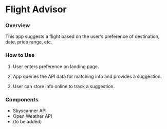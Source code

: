 # Flight Advisor


### Overview

This app suggests a flight based on the user's preference of destination, date, price range, etc.


### How to Use

1. User enters preference on landing page.

2. App queries the API data for matching info and provides a suggestion.

3. User can store info online to track a suggestion.


### Components
- Skyscanner API
- Open Weather API
- (to be added)
